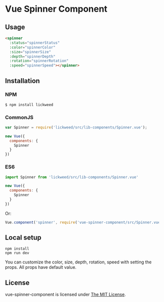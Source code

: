 # Vue Spinner Component

## Usage

```html
<spinner
  :status="spinnerStatus"
  :color="spinnerColor"
  :size="spinnerSize"
  :depth="spinnerDepth"
  :rotation="spinnerRotation"
  :speed="spinnerSpeed"></spinner>
```

## Installation

### NPM
```bash
$ npm install lickweed
```

### CommonJS
```js
var Spinner = require('lickweed/src/lib-components/Spinner.vue');

new Vue({
  components: {
    Spinner
  }
})
```

### ES6
```js
import Spinner from 'lickweed/src/lib-components/Spinner.vue'

new Vue({
  components: {
    Spinner
  }
})
```
Or: 
```js
Vue.component('spinner', require('vue-spinner-component/src/Spinner.vue'));
```

## Local setup

```
npm install
npm run dev
```

You can customize the color, size, depth, rotation, speed with setting the props. All props have default value.

## License

 vue-spinner-component is licensed under [The MIT License](LICENSE).
